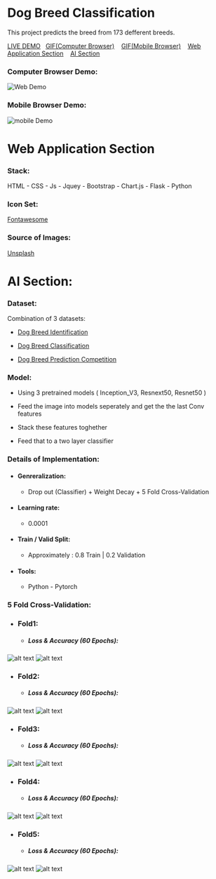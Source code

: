 # Dog Breed Classification

This project predicts  the breed from 173 defferent breeds.


<ins>[LIVE DEMO]()</ins>&nbsp;&nbsp;&nbsp;<ins>[GIF(Computer Browser)](#computer-browser-demo)</ins>&nbsp;&nbsp;&nbsp;
<ins>[GIF(Mobile Browser)](#mobile-browser-demo)</ins>&nbsp;&nbsp;&nbsp;
<ins>[Web Application Section](#web-application-section)</ins>&nbsp;&nbsp;&nbsp;
<ins>[AI Section](#ai-section)</ins>
&nbsp;&nbsp;&nbsp;
### Computer Browser Demo: 
![Web Demo](images/web.gif)

### Mobile Browser Demo:
![mobile Demo](images/mobile.gif)

# Web Application Section 
  
### Stack:

HTML - CSS - Js - Jquey - Bootstrap - Chart.js - Flask - Python 

### Icon Set:
[Fontawesome](https://www.Fontawesome.com)

### Source of Images: 
[Unsplash](https://unsplash.com/)

# AI Section: 

### Dataset:

Combination of 3 datasets:

- [Dog Breed Identification](https://www.kaggle.com/c/dog-breed-identification/data)

- [Dog Breed Classification](https://www.kaggle.com/venktesh/person-images)

- [Dog Breed Prediction Competition](https://www.kaggle.com/malhotra1432/dog-breed-prediction-competition)

### Model:
- Using 3 pretrained models ( Inception_V3, Resnext50, Resnet50 )

- Feed the image into models seperately and get the the last Conv features

- Stack these features toghether

- Feed that to a two layer classifier

### Details of Implementation:
- #### Genreralization: 
   - Drop out (Classifier) + Weight Decay + 5 Fold Cross-Validation
- #### Learning rate: 
   - 0.0001
- #### Train / Valid Split: 
   - Approximately : 0.8 Train | 0.2 Validation  
- #### Tools: 
   - Python - Pytorch 


### 5 Fold Cross-Validation:

- ### Fold1:
  - ##### Loss & Accuracy (60 Epochs):

![alt text](images/loss1.png) ![alt text](images/acc1.png)
- ### Fold2:
  - ##### Loss & Accuracy (60 Epochs):

![alt text](images/loss2.png) ![alt text](images/acc2.png)
- ### Fold3:
  - ##### Loss & Accuracy (60 Epochs):

![alt text](images/loss3.png) ![alt text](images/acc3.png)
- ### Fold4:
  - ##### Loss & Accuracy (60 Epochs):

![alt text](images/loss4.png) ![alt text](images/acc4.png)
- ### Fold5:
  - ##### Loss & Accuracy (60 Epochs):

![alt text](images/loss5.png) ![alt text](images/acc5.png)



